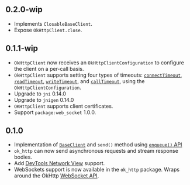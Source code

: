 ## 0.2.0-wip

* Implements `ClosableBaseClient`.
* Expose `OkHttpClient.close`.

## 0.1.1-wip

- `OkHttpClient` now receives an `OkHttpClientConfiguration` to configure the client on a per-call basis.
- `OkHttpClient` supports setting four types of timeouts: [`connectTimeout`](https://square.github.io/okhttp/5.x/okhttp/okhttp3/-ok-http-client/-builder/connect-timeout.html), [`readTimeout`](https://square.github.io/okhttp/5.x/okhttp/okhttp3/-ok-http-client/-builder/read-timeout.html), [`writeTimeout`](https://square.github.io/okhttp/5.x/okhttp/okhttp3/-ok-http-client/-builder/write-timeout.html), and [`callTimeout`](https://square.github.io/okhttp/5.x/okhttp/okhttp3/-ok-http-client/-builder/call-timeout.html), using the `OkHttpClientConfiguration`.
- Upgrade to `jni` 0.14.0
- Upgrade to `jnigen` 0.14.0
- `OKHttpClient` supports client certificates.
- Support `package:web_socket` 1.0.0.

## 0.1.0

- Implementation of [`BaseClient`](https://pub.dev/documentation/http/latest/http/BaseClient-class.html) and `send()` method using [`enqueue()` API](https://square.github.io/okhttp/5.x/okhttp/okhttp3/-call/enqueue.html)
- `ok_http` can now send asynchronous requests and stream response bodies.
- Add [DevTools Network View](https://docs.flutter.dev/tools/devtools/network) support.
- WebSockets support is now available in the `ok_http` package. Wraps around the OkHttp [WebSocket API](https://square.github.io/okhttp/5.x/okhttp/okhttp3/-web-socket/index.html).
